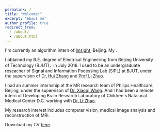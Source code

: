 ```yaml
---
permalink: /
title: "Welcome!"
excerpt: "About me"
author_profile: true
redirect_from: 
  - /about/
  - /about.html
---
```

  I'm currently an algorithm intern of [imsight](http://www.imsightmed.com/article/enteamlist), Beijing. My . 

  I obtained my B.E. degree of Electrical Engineering from Beijing University of Technology (BJUT)，in July 2018. I used to be an undergraduate reseacher of Signal and Information Pocessing Lab (SIPL) at BJUT, under the supervison of [Dr. Hui Zhang](http://yanzhao.bjut.edu.cn/ds/2/1/2017227/14881584875387012_1.html) and [Prof Li Zhuo](http://yanzhao.bjut.edu.cn/ds/10/2015626/1435290308715_1.html).

 I had an summer internship at the MR research team of Philips Healthcare, Beijing, under the supervison of [Dr. Xiaoqi Wang](https://cn.linkedin.com/in/peter-xiaoqi-wang-564a5124). And I had been a remote intern of Developing Brain Research Laboratory of Children's Nataional Medical Center D.C. working with [Dr. Li Zhao](http://www.lizhaomri.com/home).
 
 My research interest includes computer vision, medical image analysis and reconstruction of MRI.
  
 Download my CV [here](https://dukang4655.github.io/files/CV_du.pdf).
